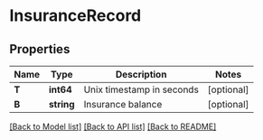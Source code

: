 # InsuranceRecord

## Properties
Name | Type | Description | Notes
------------ | ------------- | ------------- | -------------
**T** | **int64** | Unix timestamp in seconds | [optional] 
**B** | **string** | Insurance balance | [optional] 

[[Back to Model list]](../README.md#documentation-for-models) [[Back to API list]](../README.md#documentation-for-api-endpoints) [[Back to README]](../README.md)


